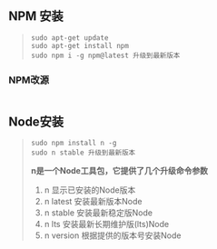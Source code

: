 ## NPM 安装
> ```linux
> sudo apt-get update
> sudo apt-get install npm
> sudo npm i -g npm@latest 升级到最新版本
> ```
### NPM改源
>```linux
>
>```
## Node安装
> ```linux
> sudo npm install n -g 
> sudo n stable 升级到最新版本
> ```
> **n是一个Node工具包，它提供了几个升级命令参数**
> 1. n 显示已安装的Node版本
> 2. n latest 安装最新版本Node
> 3. n stable 安装最新稳定版Node
> 4. n lts 安装最新长期维护版(lts)Node
> 5. n version 根据提供的版本号安装Node
